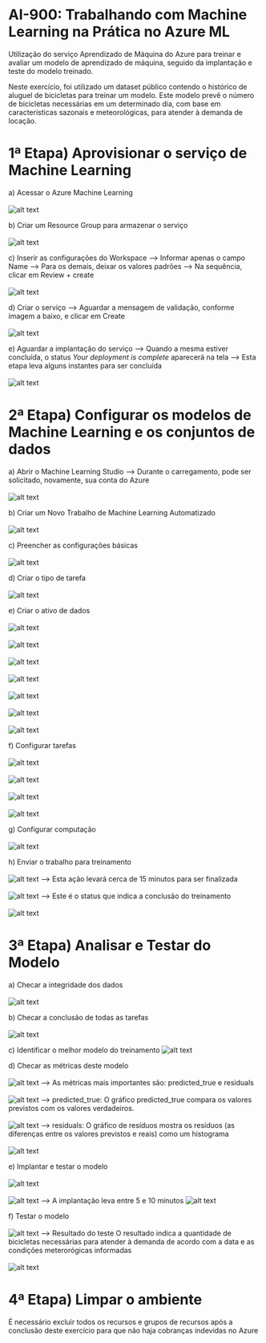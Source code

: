 # AI-900: Trabalhando com Machine Learning na Prática no Azure ML
Utilização do serviço Aprendizado de Máquina do Azure para treinar e avaliar um modelo de aprendizado de máquina, seguido da implantação e teste do modelo treinado.

Neste exercício, foi utilizado um dataset público contendo o histórico de aluguel de bicicletas para treinar um modelo. Este modelo prevê o número de bicicletas necessárias em um determinado dia, com base em características sazonais e meteorológicas, para atender à demanda de locação.

# 1ª Etapa) Aprovisionar o serviço de Machine Learning

a) Acessar o Azure Machine Learning
<br><br>
![alt text](readmeFiles/gifs/001.gif)

b) Criar um Resource Group para armazenar o serviço
<br><br>
![alt text](readmeFiles/gifs/002.gif)

c) Inserir as configurações do Workspace
--> Informar apenas o campo Name
--> Para os demais, deixar os valores padrões
--> Na sequência, clicar em Review + create
<br><br>
![alt text](readmeFiles/images/003.png)

d) Criar o serviço
--> Aguardar a mensagem de validação, conforme imagem a baixo, e clicar em Create
<br><br>
![alt text](readmeFiles/images/004.png)


e) Aguardar a implantação do serviço
--> Quando a mesma estiver concluída, o status <i>Your deployment is complete</i> aparecerá na tela
--> Esta etapa leva alguns instantes para ser concluída
<br><br>
![alt text](readmeFiles/images/005.png)



# 2ª Etapa) Configurar os modelos de Machine Learning e os conjuntos de dados

a) Abrir o Machine Learning Studio
--> Durante o carregamento, pode ser solicitado, novamente, sua conta do Azure
<br><br>
![alt text](readmeFiles/gifs/006.gif)

b) Criar um Novo Trabalho de Machine Learning Automatizado
<br><br>
![alt text](readmeFiles/gifs/007.gif)

c) Preencher as configurações básicas
<br><br>
![alt text](readmeFiles/images/008.png)

d) Criar o tipo de tarefa
<br><br>
![alt text](readmeFiles/images/009.png)

e) Criar o ativo de dados
<br><br>
![alt text](readmeFiles/images/010.png)
<br><br>
![alt text](readmeFiles/images/011.png)
<br><br>
![alt text](readmeFiles/images/012.png)
<br><br>
![alt text](readmeFiles/images/013.png)
<br><br>
![alt text](readmeFiles/images/014.png)
<br><br>
![alt text](readmeFiles/images/015.png)
<br><br>
![alt text](readmeFiles/images/016.png)

f) Configurar tarefas
<br><br>
![alt text](readmeFiles/images/017.png)
<br><br>
![alt text](readmeFiles/images/018.png)
<br><br>
![alt text](readmeFiles/images/019.png)
<br><br>
![alt text](readmeFiles/images/020.png)

g) Configurar computação
<br><br>
![alt text](readmeFiles/images/021.png)

h) Enviar o trabalho para treinamento 
<br><br>
![alt text](readmeFiles/images/022.png)
--> Esta ação levará cerca de 15 minutos para ser finalizada
<br><br>
![alt text](readmeFiles/images/023.png)
--> Este é o status que indica a conclusão do treinamento
<br><br>
![alt text](readmeFiles/images/004.png)


# 3ª Etapa) Analisar e Testar do Modelo

a) Checar a integridade dos dados
<br><br>
![alt text](readmeFiles/images/025.png)

b) Checar a conclusão de todas as tarefas
<br><br>
![alt text](readmeFiles/images/026.png)

c) Identificar o melhor modelo do treinamento
![alt text](readmeFiles/images/027.png)

d) Checar as métricas deste modelo
<br><br>
![alt text](readmeFiles/images/028.png)
--> As métricas mais importantes são: predicted_true e residuals
<br><br>
![alt text](readmeFiles/images/029.png)
--> predicted_true: O gráfico predicted_true compara os valores previstos com os valores verdadeiros.
<br><br>
![alt text](readmeFiles/images/030.png)
--> residuals: O gráfico de resíduos mostra os resíduos (as diferenças entre os valores previstos e reais) como um histograma
<br><br>
![alt text](readmeFiles/images/031.png)

e) Implantar e testar o modelo
<br><br>
![alt text](readmeFiles/images/032.png)
<br><br>
![alt text](readmeFiles/images/033.png)
--> A implantação leva entre 5 e 10 minutos
![alt text](readmeFiles/images/0034.png)

f) Testar o modelo
<br><br>
![alt text](readmeFiles/gifs/035.gif)
--> Resultado do teste
O resultado indica a quantidade de bicicletas necessárias para atender à demanda de acordo com a data e as condições meterorógicas informadas
<br><br>
![alt text](readmeFiles/images/036.png)


# 4ª Etapa) Limpar o ambiente

É necessário excluir todos os recursos e grupos de recursos após a conclusão deste exercício para que não haja cobranças indevidas no Azure
